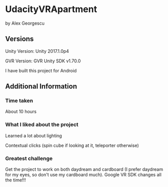 # UdacityVRApartment
by Alex Georgescu

## Versions
Unity Version: Unity 2017.1.0p4

GVR Version: GVR Unity SDK v1.70.0

I have built this project for Android

## Additional Information
### Time taken
About 10 hours

### What I liked about the project
Learned a lot about lighting

Contextual clicks (spin cube if looking at it, teleporter otherwise)

### Greatest challenge 
Get the project to work on both daydream and cardboard (I prefer daydream for my eyes, so don't use my cardboard much). Google VR SDK changes all the time!!!
